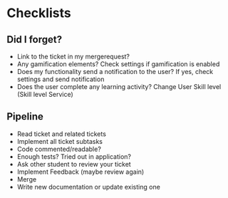 # Checklists

## Did I forget?
- Link to the ticket in my mergerequest?
- Any gamification elements? Check settings if gamification is enabled
- Does my functionality send a notification to the user? If yes, check settings and send notification
- Does the user complete any learning activity? Change User Skill level (Skill level Service)

## Pipeline
- Read ticket and related tickets
- Implement all ticket subtasks
- Code commented/readable?
- Enough tests? Tried out in application?
- Ask other student to review your ticket
- Implement Feedback (maybe review again)
- Merge
- Write new documentation or update existing one